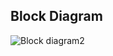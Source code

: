 
## Block Diagram
![Block diagram2](https://user-images.githubusercontent.com/101305374/164439845-740d1055-f887-4046-8f05-1a3d6fcbc6cc.png)


